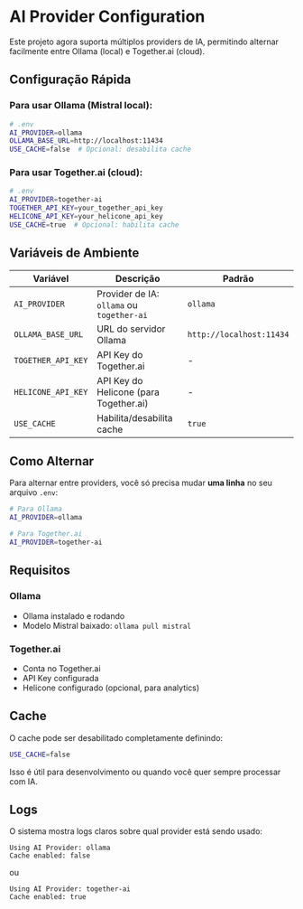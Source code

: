 # AI Provider Configuration

Este projeto agora suporta múltiplos providers de IA, permitindo alternar facilmente entre Ollama (local) e Together.ai (cloud).

## Configuração Rápida

### Para usar Ollama (Mistral local):

```bash
# .env
AI_PROVIDER=ollama
OLLAMA_BASE_URL=http://localhost:11434
USE_CACHE=false  # Opcional: desabilita cache
```

### Para usar Together.ai (cloud):

```bash
# .env
AI_PROVIDER=together-ai
TOGETHER_API_KEY=your_together_api_key
HELICONE_API_KEY=your_helicone_api_key
USE_CACHE=true  # Opcional: habilita cache
```

## Variáveis de Ambiente

| Variável | Descrição | Padrão |
|----------|-----------|--------|
| `AI_PROVIDER` | Provider de IA: `ollama` ou `together-ai` | `ollama` |
| `OLLAMA_BASE_URL` | URL do servidor Ollama | `http://localhost:11434` |
| `TOGETHER_API_KEY` | API Key do Together.ai | - |
| `HELICONE_API_KEY` | API Key do Helicone (para Together.ai) | - |
| `USE_CACHE` | Habilita/desabilita cache | `true` |

## Como Alternar

Para alternar entre providers, você só precisa mudar **uma linha** no seu arquivo `.env`:

```bash
# Para Ollama
AI_PROVIDER=ollama

# Para Together.ai
AI_PROVIDER=together-ai
```

## Requisitos

### Ollama
- Ollama instalado e rodando
- Modelo Mistral baixado: `ollama pull mistral`

### Together.ai
- Conta no Together.ai
- API Key configurada
- Helicone configurado (opcional, para analytics)

## Cache

O cache pode ser desabilitado completamente definindo:

```bash
USE_CACHE=false
```

Isso é útil para desenvolvimento ou quando você quer sempre processar com IA.

## Logs

O sistema mostra logs claros sobre qual provider está sendo usado:

```
Using AI Provider: ollama
Cache enabled: false
```

ou

```
Using AI Provider: together-ai
Cache enabled: true
``` 